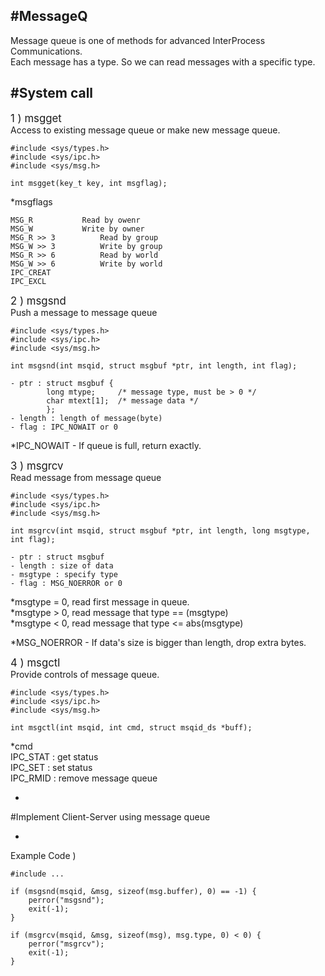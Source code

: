 #MessageQ
-
Message queue is one of methods for advanced InterProcess Communications.  
Each message has a type. So we can read messages with a specific type.

#System call
-
<big>1 ) msgget</big>   
Access to existing message queue or make new message queue.

	#include <sys/types.h>
	#include <sys/ipc.h>
	#include <sys/msg.h>
	
	int msgget(key_t key, int msgflag);

*msgflags  

	MSG_R  			Read by owenr
	MSG_W  			Write by owner
	MSG_R >> 3  		Read by group
	MSG_W >> 3  		Write by group		
	MSG_R >> 6  		Read by world
	MSG_W >> 6  		Write by world
	IPC_CREAT  
	IPC_EXCL
		

<big>2 ) msgsnd</big>  
Push a message to message queue

	#include <sys/types.h>
	#include <sys/ipc.h>
	#include <sys/msg.h>
	
	int msgsnd(int msqid, struct msgbuf *ptr, int length, int flag);
	
	- ptr : struct msgbuf {
			long mtype;		/* message type, must be > 0 */
			char mtext[1];	/* message data */
			};
	- length : length of message(byte)
	- flag : IPC_NOWAIT or 0

*IPC_NOWAIT - If queue is full, return exactly.

<big>3 ) msgrcv</big>  
Read message from message queue

	#include <sys/types.h>
	#include <sys/ipc.h>
	#include <sys/msg.h>
	
	int msgrcv(int msqid, struct msgbuf *ptr, int length, long msgtype, int flag);
	
	- ptr : struct msgbuf
	- length : size of data
	- msgtype : specify type
	- flag : MSG_NOERROR or 0

*msgtype = 0, read first message in queue.  
*msgtype > 0, read message that type == (msgtype)  
*msgtype < 0, read message that type <= abs(msgtype)

*MSG_NOERROR - If data's size is bigger than length, drop extra bytes.

<big>4 ) msgctl</big>  
Provide controls of message queue.
	
	#include <sys/types.h>
	#include <sys/ipc.h>
	#include <sys/msg.h>
	
	int msgctl(int msqid, int cmd, struct msqid_ds *buff);


*cmd  
IPC\_STAT : get status  
IPC\_SET : set status  
IPC\_RMID : remove message queue

-
#Implement Client-Server using message queue

-
Example Code )

	#include ...
	
	if (msgsnd(msqid, &msg, sizeof(msg.buffer), 0) == -1) {
		perror("msgsnd");
		exit(-1);
	}

	if (msgrcv(msqid, &msg, sizeof(msg), msg.type, 0) < 0) {
		perror("msgrcv");
		exit(-1);
	}


